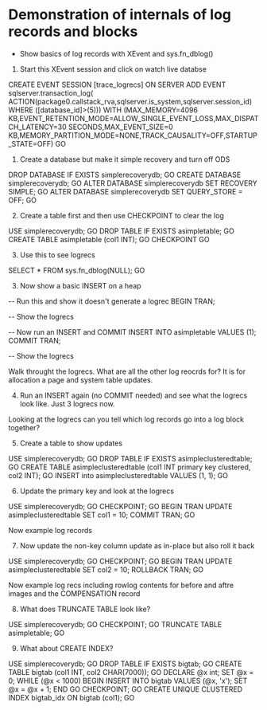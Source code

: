 # Demonstration of internals of log records and blocks

- Show basics of log records with XEvent and sys.fn_dblog()

1. Start this XEvent session and click on watch live databse

CREATE EVENT SESSION [trace_logrecs] ON SERVER 
ADD EVENT sqlserver.transaction_log(
    ACTION(package0.callstack_rva,sqlserver.is_system,sqlserver.session_id)
    WHERE ([database_id]>(5)))
WITH (MAX_MEMORY=4096 KB,EVENT_RETENTION_MODE=ALLOW_SINGLE_EVENT_LOSS,MAX_DISPATCH_LATENCY=30 SECONDS,MAX_EVENT_SIZE=0 KB,MEMORY_PARTITION_MODE=NONE,TRACK_CAUSALITY=OFF,STARTUP_STATE=OFF)
GO

1. Create a database but make it simple recovery and turn off ODS

DROP DATABASE IF EXISTS simplerecoverydb;
GO
CREATE DATABASE simplerecoverydb;
GO
ALTER DATABASE simplerecoverydb SET RECOVERY SIMPLE;
GO
ALTER DATABASE simplerecoverydb SET QUERY_STORE = OFF;
GO

2. Create a table first and then use CHECKPOINT to clear the log

USE simplerecoverydb;
GO
DROP TABLE IF EXISTS asimpletable;
GO
CREATE TABLE asimpletable (col1 INT);
GO
CHECKPOINT
GO

3. Use this to see logrecs

SELECT * FROM sys.fn_dblog(NULL);
GO

3. Now show a basic INSERT on a heap

-- Run this and show it doesn't generate a logrec
BEGIN TRAN;

-- Show the logrecs

-- Now run an INSERT and COMMIT
INSERT INTO asimpletable VALUES (1);
COMMIT TRAN;

-- Show the logrecs

Walk throught the logrecs. What are all the other log reocrds for? It is for allocation a page and system table updates.

4. Run an INSERT again (no COMMIT needed) and see what the logrecs look like. Just 3 logrecs now.

Looking at the logrecs can you tell which log records go into a log block together?

5. Create a table to show updates

USE simplerecoverydb;
GO
DROP TABLE IF EXISTS asimpleclusteredtable;
GO
CREATE TABLE asimpleclusteredtable (col1 INT primary key clustered, col2 INT);
GO
INSERT into asimpleclusteredtable VALUES (1, 1);
GO

6. Update the primary key and look at the logrecs

USE simplerecoverydb;
GO
CHECKPOINT;
GO
BEGIN TRAN
UPDATE asimpleclusteredtable SET col1 = 10;
COMMIT TRAN;
GO

Now example log records

7. Now update the non-key column update as in-place but also roll it back

USE simplerecoverydb;
GO
CHECKPOINT;
GO
BEGIN TRAN
UPDATE asimpleclusteredtable SET col2 = 10;
ROLLBACK TRAN;
GO

Now example log recs including rowlog contents for before and aftre images and the COMPENSATION record

8. What does TRUNCATE TABLE look like?

USE simplerecoverydb;
GO
CHECKPOINT;
GO
TRUNCATE TABLE asimpletable;
GO

9. What about CREATE INDEX?

USE simplerecoverydb;
GO
DROP TABLE IF EXISTS bigtab;
GO
CREATE TABLE bigtab (col1 INT, col2 CHAR(7000));
GO
DECLARE @x int;
SET @x = 0;
WHILE (@x < 1000)
BEGIN
	INSERT INTO bigtab VALUES (@x, 'x');
	SET @x = @x + 1;
END
GO
CHECKPOINT;
GO
CREATE UNIQUE CLUSTERED INDEX bigtab_idx ON bigtab (col1);
GO
